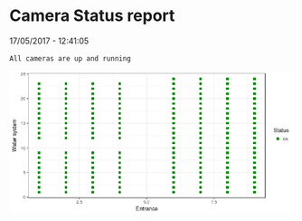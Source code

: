 Camera Status report
================
17/05/2017 - 12:41:05

    All cameras are up and running

![](camreport_files/figure-markdown_github/unnamed-chunk-2-1.png)
